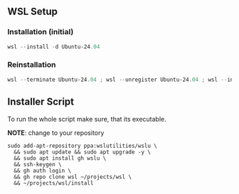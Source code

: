 
## WSL Setup
### Installation (initial)

```powershell
wsl --install -d Ubuntu-24.04
```

### Reinstallation

```powershell
wsl --terminate Ubuntu-24.04 ; wsl --unregister Ubuntu-24.04 ; wsl --install -d Ubuntu-24.04
```
## Installer Script

To run the whole script make sure, that its executable.

**NOTE**:
change to your repository

```
sudo add-apt-repository ppa:wslutilities/wslu \
  && sudo apt update && sudo apt upgrade -y \
  && sudo apt install gh wslu \
  && ssh-keygen \
  && gh auth login \
  && gh repo clone wsl ~/projects/wsl \
  && ~/projects/wsl/install
```

